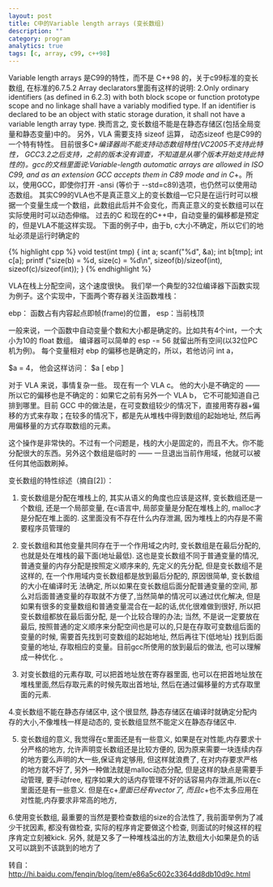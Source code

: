 ```yaml
---
layout: post
title: C中的Variable length arrays (变长数组)
description: ""
category: program
analytics: true
tags: [c, array, c99, c++98]
---
```


Variable length arrays 是C99的特性，而不是 C++98 的，关于c99标准的变长数组, 在标准的6.7.5.2 Array declarators里面有这样的说明:
2.Only ordinary identifiers (as defined in 6.2.3) with both block scope or function prototype scope and no linkage shall have a variably modified type. If an identifier is declared to be an object with static storage duration, it shall not have a variable length array type.
换而言之, 变长数组不能是在静态存储区(包括全局变量和静态变量)中的。
另外，VLA 需要支持 sizeof 运算， 动态sizeof 也是C99的一个特有特性。
目前很多C+*编译器尚不能支持动态数组特性(VC2005不支持此特性， GCC3.2之后支持，之前的版本没有调查，不知道是从哪个版本开始支持此特性的)。gcc的文档里面说:Variable-length automatic arrays are allowed in ISO C99, and as an extension GCC accepts them in C89 mode and in C*+。所以，使用GCC，即使你打开 -ansi (等价于 --std=c89)选项，也仍然可以使用动态数组。
其实C99的VLA也不是真正意义上的变长数组—它只是在运行时可以根据一个变量生成一个数组，此数组此后并不会变化，而真正意义的变长数组可以在实际使用时可以动态伸缩。
过去的C 和现在的C++中，自动变量的偏移都是预定的，但是VLA不能这样实现。
下面的例子中，由于b, c大小不确定，所以它们的地址必须是运行时确定的

{% highlight cpp %}
void test(int tmp)
{
	int a;
	scanf("%d", &a);
	int b[tmp];
	int c[a];
	printf ("size(b) = %d, size(c) = %d\n", sizeof(b)/sizeof(int), sizeof(c)/sizeof(int));
}
{% endhighlight %}

VLA在栈上分配空间，这个速度很快。 我们举一个典型的32位编译器下函数实现为例子。这个实现中，下面两个寄存器关注函数堆栈：

ebp： 函数占有内容起点即帧(frame)的位置， esp：当前栈顶

一般来说，一个函数中自动变量个数和大小都是确定的。比如共有4个int，一个大小为10的 float 数组。 编译器可以简单的 esp -= 56 就留出所有空间(以32位PC机为例)。 每个变量相对 ebp 的偏移也是确定的，所以，若他访问 int a，

$a = 4， 他会这样访问： $a \[ ebp \]

对于 VLA 来说，事情复杂一些。 现在有一个 VLA c。 他的大小是不确定的 —— 所以它的偏移也是不确定的：如果它之前有另外一个 VLA b， 它不可能知道自己排到哪里。目前 GCC 中的做法是，在可变数组较少的情况下，直接用寄存器+偏移的方式来存取；在较多的情况下，都是先从堆栈中得到数组的起始地址, 然后再用偏移量的方式存取数组的元素。

这个操作是非常快的。不过有一个问题是，栈的大小是固定的，而且不大。你不能分配很大的东西。另外这个数组是临时的 —— 一旦退出当前作用域，他就可以被任何其他函数刷掉。

变长数组的特性综述（摘自\[2\]）：

1. 变长数组是分配在堆栈上的, 其实从语义的角度也应该是这样, 变长数组还是一个数组, 还是一个局部变量, 在c语言中, 局部变量是分配在堆栈上的, malloc才是分配在堆上面的. 这里面没有不存在什么内存泄漏, 因为堆栈上的内存是不需要程序员管理的

2. 变长数组和其他变量共同存在于一个作用域之内时, 变长数组是在最后分配的, 也就是处在堆栈的最下面(地址最低). 这也是变长数组不同于普通变量的情况, 普通变量的内存分配是按照定义顺序来的, 先定义的先分配, 但是变长数组不是这样的, 在一个作用域内变长数组都是放到最后分配的, 原因很简单, 变长数组的大小在编译时无 法确定, 所以如果在变长数组后面分配普通变量的空间, 那么对后面普通变量的存取就不方便了,当然简单的情况可以通过优化解决, 但是如果有很多的变量数组和普通变量混合在一起的话,优化很难做到很好, 所以把变长数组都放在最后面分配, 是一个比较合理的办法;
当然, 不是说一定要放在最后, 按照普通的定义顺序来分配空间也是可以的,只是在存取可变数组后面的变量的时候, 需要首先找到可变数组的起始地址, 然后再往下(低地址) 找到后面变量的地址, 存取相应的变量。目前gcc所使用的放到最后的做法, 也可以理解成一种优化. 。

3. 对变长数组的元素存取, 可以把首地址放在寄存器里面, 也可以在把首地址放在堆栈里面,然后存取元素的时候先取出首地址, 然后在通过偏移量的方式存取里面的元素.

4.变长数组不能在静态存储区中, 这个很显然, 静态存储区在编译时就确定分配内存的大小,不像堆栈一样是动态的, 变长数组显然不能定义在静态存储区中.

5. 变长数组的意义, 我觉得在c里面还是有一些意义, 如果是在对性能,内存要求十分严格的地方, 允许声明变长数组还是比较方便的, 因为原来需要一块连续内存的地方要么声明的大一些,保证肯定够用, 但这样就浪费了, 在对内存要求严格的地方就不好了, 另外一种做法就是malloc动态分配, 但是这样的缺点是需要手动管理, 要手动free, 程序如果大的话内存管理不好的话容易内存泄漏,所以在c里面还是有一些意义. 但是在c+*里面已经有vector了, 而且c*+也不太多应用在对性能,内存要求非常高的地方,

6.使用变长数组, 最重要的当然是要检查数组的size的合法性了, 我前面举例为了减少干扰因素, 都没有做检查, 实际的程序肯定要做这个检查, 则面试的时候这样的程序肯定立刻被kick. 另外, 就是又多了一种堆栈溢出的方法,数组大小如果是负的话又可以跳到不该跳到的地方了

转自：http://hi.baidu.com/fenqin/blog/item/e86a5c602c3364dd8db10d9c.html
